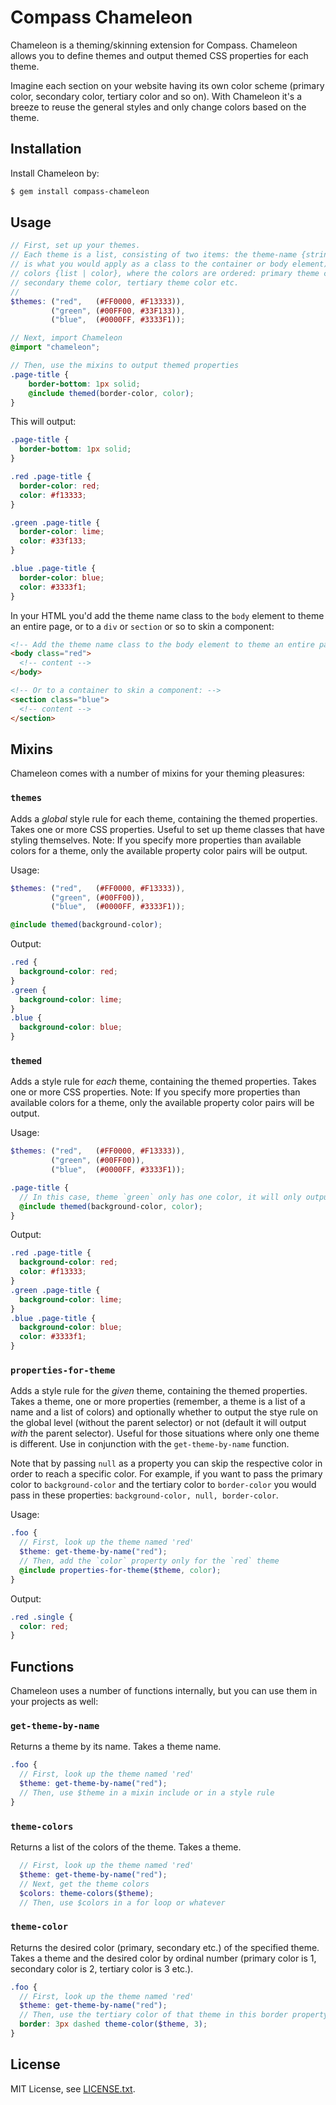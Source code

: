 # Compass Chameleon

Chameleon is a theming/skinning extension for Compass. Chameleon allows you to
define themes and output themed CSS properties for each theme.

Imagine each section on your website having its own color scheme (primary color,
secondary color, tertiary color and so on). With Chameleon it's a breeze to
reuse the general styles and only change colors based on the theme.

## Installation

Install Chameleon by:

```bash
$ gem install compass-chameleon
```

## Usage

```scss
// First, set up your themes.
// Each theme is a list, consisting of two items: the theme-name {string} (this
// is what you would apply as a class to the container or body element) and the
// colors {list | color}, where the colors are ordered: primary theme color,
// secondary theme color, tertiary theme color etc.
//
$themes: ("red",   (#FF0000, #F13333)),
		 ("green", (#00FF00, #33F133)),
		 ("blue",  (#0000FF, #3333F1));

// Next, import Chameleon
@import "chameleon";

// Then, use the mixins to output themed properties
.page-title {
	border-bottom: 1px solid;
	@include themed(border-color, color);
}
```

This will output:

```css
.page-title {
  border-bottom: 1px solid;
}

.red .page-title {
  border-color: red;
  color: #f13333;
}

.green .page-title {
  border-color: lime;
  color: #33f133;
}

.blue .page-title {
  border-color: blue;
  color: #3333f1;
}
```

In your HTML you'd add the theme name class to the `body` element to theme an entire page, or to a `div` or `section` or so to skin a component:

```html
<!-- Add the theme name class to the body element to theme an entire page: -->
<body class="red">
  <!-- content -->
</body>

<!-- Or to a container to skin a component: -->
<section class="blue">
  <!-- content -->
</section>
```

## Mixins

Chameleon comes with a number of mixins for your theming pleasures:

### `themes`

Adds a *global* style rule for each theme, containing the themed properties.  Takes one or more CSS properties. Useful to set up theme classes that have styling themselves. Note: If you specify more properties than available colors for a theme, only the available property color pairs will be output.

Usage:

```scss
$themes: ("red",   (#FF0000, #F13333)),
         ("green", (#00FF00)),
         ("blue",  (#0000FF, #3333F1));

@include themed(background-color);
```

Output:

```css
.red {
  background-color: red;
}
.green {
  background-color: lime;
}
.blue {
  background-color: blue;
}
```

### `themed`

Adds a style rule for *each* theme, containing the themed properties. Takes one or more CSS properties. Note: If you specify more properties than available colors for a theme, only the available property color pairs will be output.

Usage:

```scss
$themes: ("red",   (#FF0000, #F13333)),
         ("green", (#00FF00)),
         ("blue",  (#0000FF, #3333F1));

.page-title {
  // In this case, theme `green` only has one color, it will only output the `background-color` property
  @include themed(background-color, color);
}
```

Output:

```css
.red .page-title {
  background-color: red;
  color: #f13333;
}
.green .page-title {
  background-color: lime;
}
.blue .page-title {
  background-color: blue;
  color: #3333f1;
}
```

### `properties-for-theme`

Adds a style rule for the *given* theme, containing the themed properties. Takes a theme, one or more properties (remember, a theme is a list of a name and a list of colors) and optionally whether to output the stye rule on the global level (without the parent selector) or not (default it will output *with* the parent selector). Useful for those situations where only one theme is different. Use in conjunction with the `get-theme-by-name` function.

Note that by passing `null` as a property you can skip the respective color in order to reach a specific color. For example, if you want to pass the primary color to `background-color` and the tertiary color to `border-color` you would pass in these properties: `background-color, null, border-color`.

Usage:

```scss
.foo {
  // First, look up the theme named 'red'
  $theme: get-theme-by-name("red");
  // Then, add the `color` property only for the `red` theme
  @include properties-for-theme($theme, color);
}
```

Output:

```css
.red .single {
  color: red;
}
```

## Functions

Chameleon uses a number of functions internally, but you can use them in your projects as well:

### `get-theme-by-name`

Returns a theme by its name. Takes a theme name.

```scss
.foo {
  // First, look up the theme named 'red'
  $theme: get-theme-by-name("red");
  // Then, use $theme in a mixin include or in a style rule
}
```

### `theme-colors`

Returns a list of the colors of the theme. Takes a theme.

```scss
  // First, look up the theme named 'red'
  $theme: get-theme-by-name("red");
  // Next, get the theme colors
  $colors: theme-colors($theme);
  // Then, use $colors in a for loop or whatever
```

### `theme-color`

Returns the desired color (primary, secondary etc.) of the specified theme. Takes a theme and the desired color by ordinal number (primary color is 1, secondary color is 2, tertiary color is 3 etc.).

```scss
.foo {
  // First, look up the theme named 'red'
  $theme: get-theme-by-name("red");
  // Then, use the tertiary color of that theme in this border property
  border: 3px dashed theme-color($theme, 3);
}
```

## License

MIT License, see [LICENSE.txt](LICENSE.txt).